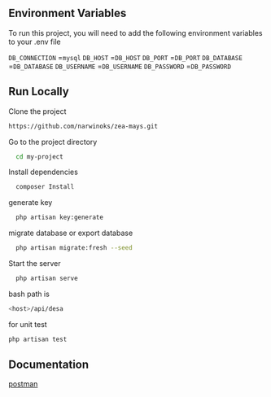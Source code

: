 

## Environment Variables

To run this project, you will need to add the following environment variables to your .env file

`DB_CONNECTION` =`mysql`
`DB_HOST` =`DB_HOST`
`DB_PORT` =`DB_PORT`
`DB_DATABASE` =`DB_DATABASE`
`DB_USERNAME` =`DB_USERNAME`
`DB_PASSWORD` =`DB_PASSWORD`



## Run Locally

Clone the project


```bash
https://github.com/narwinoks/zea-mays.git
```

Go to the project directory

```bash
  cd my-project
```

Install dependencies

```bash
  composer Install
```

generate key

```bash
  php artisan key:generate
```

migrate database or export database

```bash
  php artisan migrate:fresh --seed
```

Start the server

```bash
  php artisan serve
```

bash path is

```bash
<host>/api/desa
```

for unit test

```bash
php artisan test
```

## Documentation

[postman](https://documenter.getpostman.com/view/25087361/2s9XxvTEhM)

